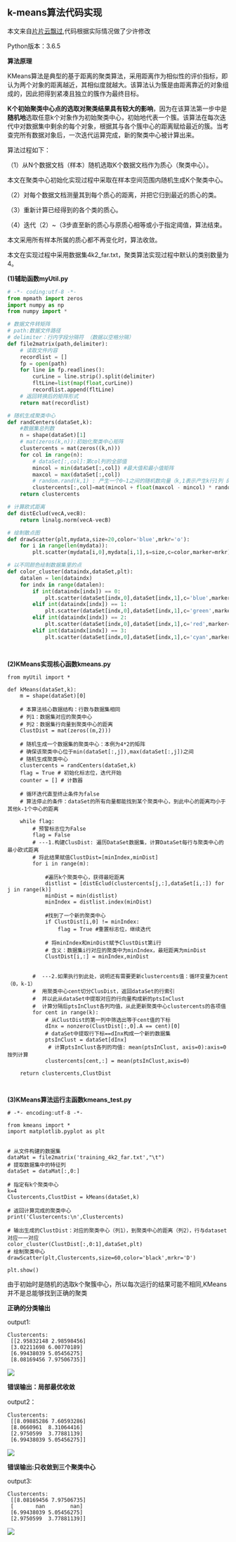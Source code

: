 ## k-means算法代码实现

本文来自[片片云飘过](https://www.cnblogs.com/eczhou/p/7860424.html),代码根据实际情况做了少许修改

Python版本：3.6.5

**算法原理**

KMeans算法是典型的基于距离的聚类算法，采用距离作为相似性的评价指标，即认为两个对象的距离越近，其相似度就越大。该算法认为簇是由距离靠近的对象组成的，因此把得到紧凑且独立的簇作为最终目标。

**K个初始聚类中心点的选取对聚类结果具有较大的影响**，因为在该算法第一步中是**随机地**选取任意k个对象作为初始聚类中心，初始地代表一个簇。该算法在每次迭代中对数据集中剩余的每个对象，根据其与各个簇中心的距离赋给最近的簇。当考查完所有数据对象后，一次迭代运算完成，新的聚类中心被计算出来。

算法过程如下：

（1）从N个数据文档（样本）随机选取K个数据文档作为质心（聚类中心）。

本文在聚类中心初始化实现过程中采取在样本空间范围内随机生成K个聚类中心。

（2）对每个数据文档测量其到每个质心的距离，并把它归到最近的质心的类。

（3）重新计算已经得到的各个类的质心。

（4）迭代（2）~（3步直至新的质心与原质心相等或小于指定阈值，算法结束。

本文采用所有样本所属的质心都不再变化时，算法收敛。

本文在实现过程中采用数据集4k2_far.txt，聚类算法实现过程中默认的类别数量为4。

**(1)辅助函数myUtil.py**

```python
# -*- coding:utf-8 -*-
from mpmath import zeros
import numpy as np
from numpy import *

# 数据文件转矩阵
# path:数据文件路径
# delimiter：行内字段分隔符 （数据以空格分隔）
def file2matrix(path,delimiter):
    # 读取文件内容
    recordlist = []
    fp = open(path)
    for line in fp.readlines():
        curLine = line.strip().split(delimiter)
        fltLine=list(map(float,curLine))
        recordlist.append(fltLine)
    # 返回转换后的矩阵形式
    return mat(recordlist)

# 随机生成聚类中心
def randCenters(dataSet,k):
    #数据集总列数
    n = shape(dataSet)[1]
    # mat(zeros(k,n)):初始化聚类中心矩阵
    clustercents = mat(zeros((k,n)))
    for col in range(n):
        # dataSet[:,col]:第col列的全部值
        mincol = min(dataSet[:,col]) #最大值和最小值矩阵
        maxcol = max(dataSet[:,col])
        # random.rand(k,1) : 产生一个0~1之间的随机数向量（k,1表示产生k行1列 的随机数）
        clustercents[:,col]=mat(mincol + float(maxcol - mincol) * random.rand(k,1))
    return clustercents

# 计算欧式距离
def distEclud(vecA,vecB):
    return linalg.norm(vecA-vecB)

# 绘制散点图
def drawScatter(plt,mydata,size=20,color='blue',mrkr='o'):
    for i in range(len(mydata)):
        plt.scatter(mydata[i,0],mydata[i,1],s=size,c=color,marker=mrkr)

# 以不同颜色绘制数据集里的点
def color_cluster(dataindx,dataSet,plt):
    datalen = len(dataindx)
    for indx in range(datalen):
        if int(dataindx[indx]) == 0:
            plt.scatter(dataSet[indx,0],dataSet[indx,1],c='blue',marker='o')
        elif int(dataindx[indx]) == 1:
            plt.scatter(dataSet[indx,0],dataSet[indx,1],c='green',marker='o')
        elif int(dataindx[indx]) == 2:
            plt.scatter(dataSet[indx,0],dataSet[indx,1],c='red',marker='o')
        elif int(dataindx[indx]) == 3:
            plt.scatter(dataSet[indx,0],dataSet[indx,1],c='cyan',marker='o')




```

**(2)KMeans实现核心函数kmeans.py**

```
from myUtil import *

def kMeans(dataSet,k):
    m = shape(dataSet)[0]

    # 本算法核心数据结构：行数与数据集相同
    # 列1：数据集对应的聚类中心
    # 列2：数据集行向量到聚类中心的距离
    ClustDist = mat(zeros((m,2)))

    # 随机生成一个数据集的聚类中心：本例为4*2的矩阵
    # 确保该聚类中心位于min(dataSet[:,j]),max(dataSet[:,j])之间
    # 随机生成聚类中心
    clustercents = randCenters(dataSet,k)
    flag = True # 初始化标志位，迭代开始
    counter = [] # 计数器

    # 循环迭代直至终止条件为false
    # 算法停止的条件：dataSet的所有向量都能找到某个聚类中心，到此中心的距离均小于其他k-1个中心的距离

    while flag:
        # 预警标志位为False
        flag = False
        # ---1.构建ClusDist: 遍历DataSet数据集，计算DataSet每行与聚类中心的最小欧式距离
        # 将此结果赋值ClustDist=[minIndex,minDist]
        for i in range(m):

            #遍历k个聚类中心，获得最短距离
            distlist = [distEclud(clustercents[j,:],dataSet[i,:]) for j in range(k)]
            minDist = min(distlist)
            minIndex = distlist.index(minDist)

            #找到了一个新的聚类中心
            if ClustDist[i,0] != minIndex:
                flag = True #重置标志位，继续迭代

            # 将minIndex和minDist赋予ClustDist第i行
            # 含义：数据集i行对应的聚类中为minIndex，最短距离为minDist
            ClustDist[i,:] = minIndex,minDist


        #  ---2.如果执行到此处，说明还有需要更新clustercents值：循环变量为cent（0，k-1）
        #  用聚类中心cent切分ClusDist，返回dataSet的行索引
        #  并以此从dataSet中提取对应的行向量构成新的ptsInClust
        #  计算分隔后ptsInClust各列均值，从此更新聚类中心clustercents的各项值
        for cent in range(k):
            # 从ClustDist的第一列中筛选出等于cent值的下标
            dInx = nonzero(ClustDist[:,0].A == cent)[0]
            # dataSet中提取行下标==dInx构成一个新的数据集
            ptsInClust = dataSet[dInx]
             # 计算ptsInClust各列的均值: mean(ptsInClust, axis=0):axis=0 按列计算
            clustercents[cent,:] = mean(ptsInClust,axis=0)

    return clustercents,ClustDist



```
**(3)KMeans算法运行主函数kmeans_test.py**

```
# -*- encoding:utf-8 -*-

from kmeans import *
import matplotlib.pyplot as plt


# 从文件构建的数据集
dataMat = file2matrix('training_4k2_far.txt',"\t")
# 提取数据集中的特征列
dataSet = dataMat[:,0:]

# 指定有k个聚类中心
k=4
Clustercents,ClustDist = kMeans(dataSet,k)

# 返回计算完成的聚类中心
print('Clustercents:\n',Clustercents)

# 输出生成的ClustDist：对应的聚类中心（列1），到聚类中心的距离（列2），行与dataset对应一一对应
color_cluster(ClustDist[:,0:1],dataSet,plt)
# 绘制聚类中心
drawScatter(plt,Clustercents,size=60,color='black',mrkr='D')

plt.show()

```

由于初始时是随机的选取k个聚簇中心，所以每次运行的结果可能不相同,KMeans并不是总能够找到正确的聚类

**正确的分类输出**

output1:

```
Clustercents:
 [[2.95832148 2.98598456]
 [3.02211698 6.00770189]
 [6.99438039 5.05456275]
 [8.08169456 7.97506735]]
```

![](https://i.imgur.com/KM51zV7.png)


**错误输出：局部最优收敛**

output2：

```
Clustercents:
 [[8.09885286 7.60593286]
 [8.0660961  8.31064416]
 [2.9750599  3.77881139]
 [6.99438039 5.05456275]]

```

![](https://i.imgur.com/gTNkZNI.png)


**错误输出:只收敛到三个聚类中心**

output3:

```
Clustercents:
 [[8.08169456 7.97506735]
 [       nan        nan]
 [6.99438039 5.05456275]
 [2.9750599  3.77881139]]
```

![](https://i.imgur.com/e7NwVfu.png)


